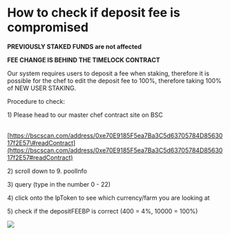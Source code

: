 # How to check if deposit fee is compromised

**PREVIOUSLY STAKED FUNDS are not affected**

**FEE CHANGE IS BEHIND THE TIMELOCK CONTRACT**

Our system requires users to deposit a fee when staking, therefore it is possible for the chef to edit the deposit fee to 100%, therefore taking 100% of NEW USER STAKING.

Procedure to check:

1\) Please head to our master chef contract site on BSC

​[https://bscscan.com/address/0xe70E9185F5ea7Ba3C5d63705784D8563017f2E57\#readContract](https://bscscan.com/address/0xe70E9185F5ea7Ba3C5d63705784D8563017f2E57#readContract)​

2\) scroll down to 9. poolInfo

3\) query \(type in the number 0 - 22\)

4\) click onto the lpToken to see which currency/farm you are looking at

5\) check if the depositFEEBP is correct \(400 = 4%, 10000 = 100%\)

![](https://gblobscdn.gitbook.com/assets%2F-MT5Nug3dG0o_JI3n0I1%2F-MTJvlXymK3_pg96l7Pa%2F-MTJx2kqRp6YTYrdC16n%2Fimage.png?alt=media&token=a44b496e-354e-40ef-9ec7-f6a7c9265f1c)

